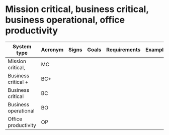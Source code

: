 # Mission critical, business critical, business operational, office productivity

| System type          | Acronym | Signs | Goals | Requirements | Examples |
| -------------------- | ------- | ----- | ----- | ------------ | -------- |
| Mission critical,    | MC      |       |       |              |          |
| Business critical +  | BC+     |       |       |              |          |
| Business critical    | BC      |       |       |              |          |
| Business operational | BO      |       |       |              |          |
| Office productivity  | OP      |       |       |              |          |

